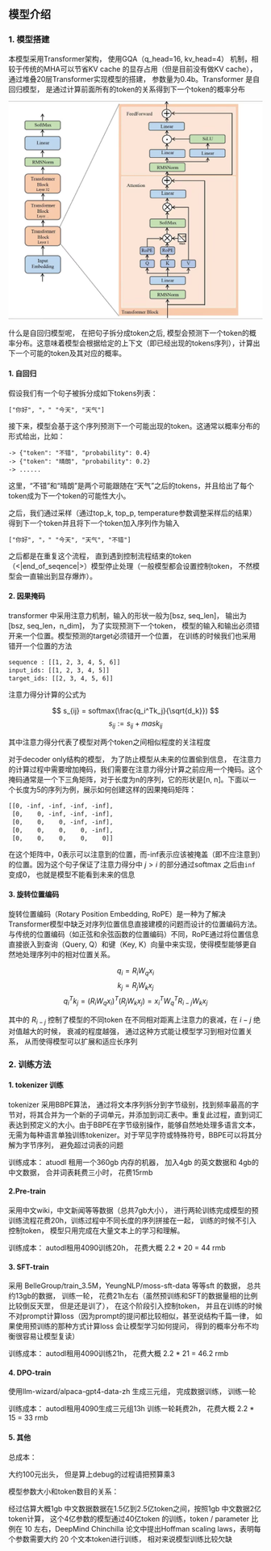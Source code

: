 ## 模型介绍



### 1. 模型搭建

本模型采用Transformer架构， 使用GQA（q_head=16, kv_head=4） 机制，相较于传统的MHA可以节省KV cache 的显存占用（但是目前没有做KV cache），通过堆叠20层Transformer实现模型的搭建， 参数量为0.4b。Transformer 是自回归模型， 是通过计算前面所有的token的关系得到下一个token的概率分布

![image-20250306182014120](/resources/images/structure.jpg)


什么是自回归模型呢， 在把句子拆分成token之后, 模型会预测下一个token的概率分布。这意味着模型会根据给定的上下文（即已经出现的tokens序列），计算出下一个可能的token及其对应的概率。



#### 1. 自回归

假设我们有一个句子被拆分成如下tokens列表：

```
["你好", "，" "今天", "天气"]
```

接下来，模型会基于这个序列预测下一个可能出现的token。这通常以概率分布的形式给出，比如：

```
-> {"token": "不错", "probability": 0.4}
-> {"token": "晴朗", "probability": 0.2}
-> ......
```

这里，“不错”和“晴朗”是两个可能跟随在“天气”之后的tokens，并且给出了每个token成为下一个token的可能性大小。

之后，我们通过采样（通过top_k, top_p, temperature参数调整采样后的结果）得到下一个token并且将下一个token加入序列作为输入

```
["你好", "，" "今天", "天气", "不错"]
```

之后都是在重复这个流程， 直到遇到控制流程结束的token（<|end_of_seqence|>）模型停止处理（一般模型都会设置控制token， 不然模型会一直输出到显存爆炸）。 





#### 2. 因果掩码

transformer 中采用注意力机制，输入的形状一般为[bsz, seq_len]， 输出为[bsz, seq_len，n_dim]， 为了实现预测下一个token， 模型的输入和输出必须错开来一个位置。模型预测的target必须错开一个位置， 在训练的时候我们也采用错开一个位置的方法

```
sequence : [[1, 2, 3, 4, 5, 6]]
input_ids: [[1, 2, 3, 4, 5]]
target_ids: [[2, 3, 4, 5, 6]]
```



注意力得分计算的公式为


$$ s_{ij} = softmax(\frac{q_i^Tk_j}{\sqrt{d_k}}) $$
$$ s_{ij} := s_{ij} + mask_{ij} $$


其中注意力得分代表了模型对两个token之间相似程度的关注程度

对于decoder only结构的模型， 为了防止模型从未来的位置偷到信息， 在注意力的计算过程中需要增加掩码，我们需要在注意力得分计算之前应用一个掩码。这个掩码通常是一个下三角矩阵，对于长度为n的序列，它的形状是[n, n]。下面以一个长度为5的序列为例，展示如何创建这样的因果掩码矩阵：

```
[[0, -inf, -inf, -inf, -inf],
 [0,    0, -inf, -inf, -inf],
 [0,    0,    0, -inf, -inf],
 [0,    0,    0,    0, -inf],
 [0,    0,    0,    0,    0]]
```

在这个矩阵中，0表示可以注意到的位置，而-inf表示应该被掩盖（即不应注意到）的位置。因为这个句子保证了注意力得分中 $j > i$  的部分通过softmax 之后由`inf` 变成0， 也就是模型不能看到未来的信息



#### 3. 旋转位置编码

旋转位置编码（Rotary Position Embedding, RoPE）是一种为了解决Transformer模型中缺乏对序列位置信息直接建模的问题而设计的位置编码方法。与传统的位置编码（如正弦和余弦函数的位置编码）不同，RoPE通过将位置信息直接嵌入到查询（Query, Q）和键（Key, K）向量中来实现，使得模型能够更自然地处理序列中的相对位置关系。


$$ q_i = R_i W_q x_i $$
$$ k_j = R_j W_k x_j $$
$$ q_i^T k_j = (R_i W_q x_i)^T( R_j W_k x_j) = x_i^T W_q^T R_{i-j} W_k x_j $$

其中的 $` R_{i-j} `$ 控制了模型的不同token 在不同相对距离上注意力的衰减，在 $` i - j `$ 绝对值越大的时候， 衰减的程度越强， 通过这种方式能让模型学习到相对位置关系， 从而使得模型可以扩展和适应长序列





### 2. 训练方法

#### 1. tokenizer 训练

tokenizer 采用BBPE算法， 通过将文本序列拆分到字节级别，找到频率最高的字节对，将其合并为一个新的子词单元，并添加到词汇表中。重复此过程，直到词汇表达到预定义的大小。由于BBPE在字节级别操作，能够自然地处理多语言文本，无需为每种语言单独训练tokenizer。对于罕见字符或特殊符号，BBPE可以将其分解为字节序列， 避免超过词表的问题

训练成本： atuodl 租用一个360gb 内存的机器， 加入4gb 的英文数据和 4gb的中文数据， 合并词表耗费三小时， 花费15rmb



#### 2.Pre-train

采用中文wiki，中文新闻等等数据（总共7gb大小）， 进行两轮训练完成模型的预训练流程花费20h，训练过程中不同长度的序列拼接在一起， 训练的时候不引入控制token， 模型只用完成在大量文本上的学习和理解。

训练成本： autodl租用4090训练20h， 花费大概 2.2 * 20 = 44 rmb



#### 3. SFT-train

采用 BelleGroup/train_3.5M，YeungNLP/moss-sft-data  等等sft 的数据， 总共约13gb的数据， 训练一轮， 花费21h左右（虽然预训练和SFT的数据量相的比例比较倒反天罡， 但是还是训了）， 在这个阶段引入控制token， 并且在训练的时候不对prompt计算loss（因为prompt的提问都比较相似，甚至说结构千篇一律， 如果使用预训练的那种方式计算loss 会让模型学习如何提问， 得到的概率分布不均衡很容易让模型复读）

训练成本： autodl租用4090训练21h， 花费大概 2.2 * 21 = 46.2 rmb



#### 4. DPO-train

使用llm-wizard/alpaca-gpt4-data-zh 生成三元组， 完成数据训练， 训练一轮

训练成本： autodl租用4090生成三元组13h 训练一轮耗费2h， 花费大概 2.2 *  15 = 33 rmb





#### 5. 其他

总成本：

大约100元出头， 但是算上debug的过程请把预算乘3



模型参数大小和token数目的关系：

经过估算大概1gb 中文数据数据在1.5亿到2.5亿token之间，按照1gb 中文数据2亿token计算， 这个4亿参数的模型通过40亿token 的训练，token / parameter 比例在 10 左右，DeepMind Chinchilla 论文中提出Hoffman scaling laws，表明每个参数需要大约 20 个文本token进行训练， 相对来说模型训练比较欠缺

